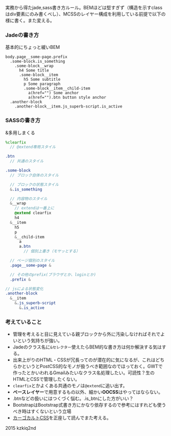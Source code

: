実務から得たjade,sass書き方ルール。BEMほどは堅すぎず（構造を示すclassはdiv要素にのみ書くべし）、MCSSのレイヤー構成を利用している前提で以下の様に書く。また変える。

### Jadeの書き方
基本的にちょっと緩いBEM

```jade
body.page__some-page.prefix
  .some-block.is_something
    .some-block__wrap
      h4 Some title
      .some-block__item
        h5 Some subtitle
        p Some paragraph
        .some-block__item__child-item
          a(href="") Some anchor
          a(href="").btn button style anchor
  .another-block
    .another-block__item.js_superb-script.is_active
```

### SASSの書き方
&多用しまくる

```sass
%clearfix
  // @extend専用スタイル

.btn
  // 共通のスタイル

.some-block
  // ブロック自体のスタイル

  // ブロックの状態スタイル
  &.is_something

  // 内容物のスタイル
  &__wrap
    // extendは一番上に
    @extend clearfix
    h4
  &__item
    h5
    p
    &__child-item
      a
      a.btn
        // 個別上書き（モヤッとする）

  // ページ個別のスタイル
  .page__some-page &

  // その他のprefix(ブラウザとか、loginとか)
  .prefix &

// jsによる状態変化
.another-block
  &__item
    &.js_superb-script
      &.is_active
```

### 考えていること
- 管理を考えると目に見えている親ブロックから外に汚染しなければそれでよいという気持ちが強い。
- Jadeのクラス名に`&セレクター`使えたらBEM的な書き方は何か解決する気はする。
- 出来上がりのHTML・CSSが冗長ってのが潜在的に気になるが、これはどちらかというとPostCSS的なモノが扱うべき範囲なのでほっておく。GWTで作ったとかいわれるGmailみたいなクラス名処理したい。可読性？生のHTMLとCSSで管理したくない。
- `clearfix`とかよくある共通のモノは`@extend`に追い出す。
- **ベースレイヤー**で用意するもの以外、細かい**OOCSS**はやってはならない。
- .btnなどの扱いにはつくづく悩む。.is_btnにした方がいい？
- BootstrapはBootstrap式書き方にかなり依存するので参考にはすれども使うべき時はすくないという立場
- [カーゴカルトCSS](http://terkel.github.io/cargo-cult-css/)を正座して読んでまた考える。

2015 kzkiq2nd
